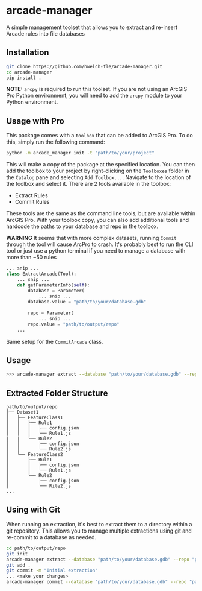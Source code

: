 # arcade-manager
A simple management toolset that allows you to extract and re-insert Arcade rules into file databases

## Installation
```bash
git clone https://github.com/hwelch-fle/arcade-manager.git
cd arcade-manager
pip install .
```
**NOTE:** `arcpy` is required to run this toolset. If you are not using an ArcGIS Pro Python environment, you will need to add the `arcpy` module to your Python environment.

## Usage with Pro
This package comes with a `toolbox` that can be added to ArcGIS Pro. To do this, simply run the following command:
```bash
python -m arcade_manager init -t "path/to/your/project"
```
This will make a copy of the package at the specified location. You can then add the toolbox to your project by right-clicking on the `Toolboxes` folder in the `Catalog` pane and selecting `Add Toolbox...`. Navigate to the location of the toolbox and select it.
There are 2 tools available in the toolbox:
- Extract Rules
- Commit Rules

These tools are the same as the command line tools, but are available within ArcGIS Pro. With your toolbox copy, you can also add additional tools and hardcode the paths to your database and repo in the toolbox.

**WARNING** It seems that with more complex datasets, running `Commit` through the tool will cause ArcPro to crash. It's probably best to run the CLI tool or just use a python terminal if you need to manage a database with more than ~50 rules

```python
... snip ...
class ExtractArcade(Tool):
    ... snip ...
    def getParameterInfo(self):
        database = Parameter(
            ... snip ...
        database.value = "path/to/your/database.gdb"
        
        repo = Parameter(
            ... snip ...
        repo.value = "path/to/output/repo"
    ...
```
Same setup for the `CommitArcade` class.

## Usage
```bash
>>> arcade-manager extract --database "path/to/your/database.gdb" --repo "path/to/output/repo"
```

## Extracted Folder Structure
```
path/to/output/repo
├── Dataset1
│   ├── FeatureClass1
│   │   ├── Rule1
│   │   │   ├── config.json
│   │   │   └── Rule1.js
|   |   └── Rule2
│   │       ├── config.json
│   │       └── Rule2.js
│   └── FeatureClass2
│       ├── Rule1
│       │   ├── config.json
│       │   └── Rule1.js
│       └── Rule2
│           ├── config.json
│           └── Rile2.js
...
```

## Using with Git
When running an extraction, it's best to extract them to a directory within a git repository. This allows
you to manage multiple extractions using git and re-commit to a database as needed.

```bash
cd path/to/output/repo
git init
arcade-manager extract --database "path/to/your/database.gdb" --repo "path/to/output/repo/database_rules"
git add .
git commit -m "Initial extraction"
... <make your changes>
arcade-manager commit --database "path/to/your/database.gdb" --repo "path/to/output/repo/database_rules"
```
